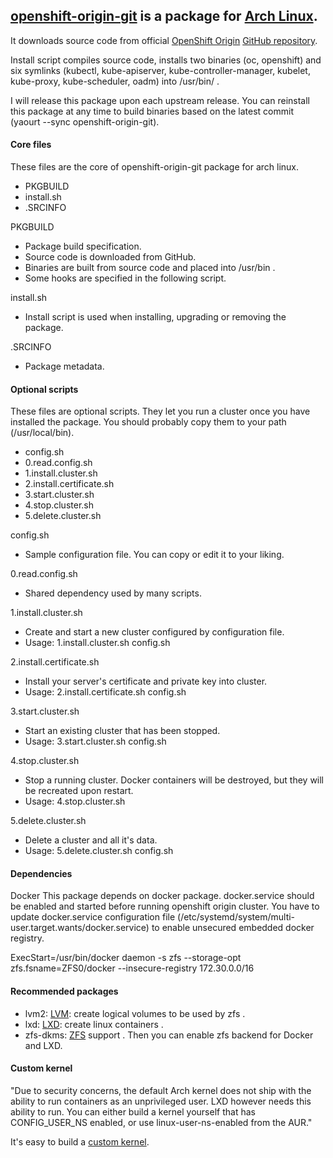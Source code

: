 ## [openshift-origin-git](https://aur.archlinux.org/packages/openshift-origin-git/) is a package for [Arch Linux](https://www.archlinux.org/).

It downloads source code from official [OpenShift Origin](https://docs.openshift.org/latest) [GitHub repository](https://github.com/openshift/origin).

Install script compiles source code, installs two binaries (oc, openshift) and six symlinks (kubectl, kube-apiserver, kube-controller-manager, kubelet, kube-proxy, kube-scheduler, oadm) into /usr/bin/ .

I will release this package upon each upstream release.
You can reinstall this package at any time to build binaries based on the latest commit (yaourt --sync openshift-origin-git).


#### Core files

These files are the core of openshift-origin-git package for arch linux.

- PKGBUILD
- install.sh
- .SRCINFO

PKGBUILD
- Package build specification.
- Source code is downloaded from GitHub.
- Binaries are built from source code and placed into /usr/bin .
- Some hooks are specified in the following script.

install.sh
- Install script is used when installing, upgrading or removing the package.

.SRCINFO
- Package metadata.


#### Optional scripts

These files are optional scripts. They let you run a cluster once you have installed the package.
You should probably copy them to your path (/usr/local/bin).

- config.sh
- 0.read.config.sh
- 1.install.cluster.sh
- 2.install.certificate.sh
- 3.start.cluster.sh
- 4.stop.cluster.sh
- 5.delete.cluster.sh

config.sh
- Sample configuration file. You can copy or edit it to your liking.

0.read.config.sh
- Shared dependency used by many scripts.

1.install.cluster.sh
- Create and start a new cluster configured by configuration file.
- Usage: 1.install.cluster.sh config.sh

2.install.certificate.sh
- Install your server's certificate and private key into cluster.
- Usage: 2.install.certificate.sh config.sh

3.start.cluster.sh
- Start an existing cluster that has been stopped.
- Usage: 3.start.cluster.sh config.sh

4.stop.cluster.sh
- Stop a running cluster. Docker containers will be destroyed, but they will be recreated upon restart.
- Usage: 4.stop.cluster.sh

5.delete.cluster.sh
- Delete a cluster and all it's data.
- Usage: 5.delete.cluster.sh config.sh


#### Dependencies

Docker
This package depends on docker package.
docker.service should be enabled and started before running openshift origin cluster.
You have to update docker.service configuration file (/etc/systemd/system/multi-user.target.wants/docker.service) to enable unsecured embedded docker registry.

ExecStart=/usr/bin/docker daemon -s zfs --storage-opt zfs.fsname=ZFS0/docker --insecure-registry 172.30.0.0/16

#### Recommended packages

- lvm2: [LVM](https://wiki.archlinux.org/index.php/LVM): create logical volumes to be used by zfs .
- lxd: [LXD](https://wiki.archlinux.org/index.php/LXD): create linux containers .
- zfs-dkms: [ZFS](https://wiki.archlinux.org/index.php/ZFS) support .
  Then you can enable zfs backend for Docker and LXD.

#### Custom kernel

"Due to security concerns, the default Arch kernel does not ship with the ability to run containers as an unprivileged user. LXD however needs this ability to run. You can either build a kernel yourself that has CONFIG_USER_NS enabled, or use linux-user-ns-enabled from the AUR."

It's easy to build a [custom kernel](https://wiki.archlinux.org/index.php/Kernels/Arch_Build_System).
